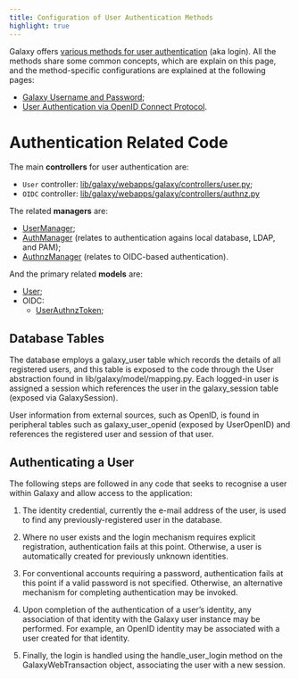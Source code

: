 ```yaml
---
title: Configuration of User Authentication Methods
highlight: true
---
```


Galaxy offers [various methods for user authentication](/src/authnz/index.md#user-authentication-and-authorization)
(aka login). All the methods share some common concepts, which are explain on 
this page, and the method-specific configurations are explained at the following
pages:

- [Galaxy Username and Password](/src/authnz/config/gxyusername/index.md);
- [User Authentication via OpenID Connect Protocol](/src/authnz/config/oidc/index.md).


# Authentication Related Code

The main **controllers** for user authentication are: 

- `User` controller: [lib/galaxy/webapps/galaxy/controllers/user.py](https://github.com/galaxyproject/galaxy/blob/95d9bfb021bd088cd4adfb950e87a2c6deb6a8ec/lib/galaxy/webapps/galaxy/controllers/user.py#L35);
- `OIDC` controller: [lib/galaxy/webapps/galaxy/controllers/authnz.py](https://github.com/galaxyproject/galaxy/blob/95d9bfb021bd088cd4adfb950e87a2c6deb6a8ec/lib/galaxy/webapps/galaxy/controllers/authnz.py#L17)


The related **managers** are:

- [UserManager](https://github.com/galaxyproject/galaxy/blob/95d9bfb021bd088cd4adfb950e87a2c6deb6a8ec/lib/galaxy/managers/users.py#L41);
- [AuthManager](https://github.com/galaxyproject/galaxy/blob/95d9bfb021bd088cd4adfb950e87a2c6deb6a8ec/lib/galaxy/auth/__init__.py#L13) (relates to authentication agains local database, LDAP, and PAM);
- [AuthnzManager](https://github.com/galaxyproject/galaxy/blob/95d9bfb021bd088cd4adfb950e87a2c6deb6a8ec/lib/galaxy/authnz/managers.py#L31) (relates to OIDC-based authentication). 

And the primary related **models** are: 

- [User](https://github.com/galaxyproject/galaxy/blob/95d9bfb021bd088cd4adfb950e87a2c6deb6a8ec/lib/galaxy/model/__init__.py#L294);
- OIDC:
    - [UserAuthnzToken](https://github.com/galaxyproject/galaxy/blob/95d9bfb021bd088cd4adfb950e87a2c6deb6a8ec/lib/galaxy/model/__init__.py#L5040);


Database Tables
---

The database employs a galaxy_user table which records the details of all 
registered users, and this table is exposed to the code through the User 
abstraction found in lib/galaxy/model/mapping.py. Each logged-in user is 
assigned a session which references the user in the galaxy_session table 
(exposed via GalaxySession).

User information from external sources, such as OpenID, is found in 
peripheral tables such as galaxy_user_openid (exposed by UserOpenID) 
and references the registered user and session of that user.


Authenticating a User
---

The following steps are followed in any code that seeks to recognise a 
user within Galaxy and allow access to the application:

1. The identity credential, currently the e-mail address of the user, 
is used to find any previously-registered user in the database.

2. Where no user exists and the login mechanism requires explicit 
registration, authentication fails at this point. Otherwise, a user 
is automatically created for previously unknown identities.

3. For conventional accounts requiring a password, authentication 
fails at this point if a valid password is not specified. Otherwise, 
an alternative mechanism for completing authentication may be invoked.

4. Upon completion of the authentication of a user’s identity, 
any association of that identity with the Galaxy user instance may 
be performed. For example, an OpenID identity may be associated 
with a user created for that identity.

5. Finally, the login is handled using the handle_user_login method 
on the GalaxyWebTransaction object, associating the user with a new session.
